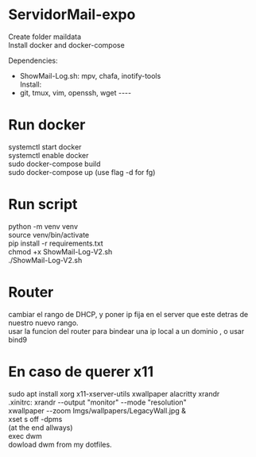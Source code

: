# ServidorMail-expo
Create folder maildata<br>
Install docker and docker-compose<br>

Dependencies:
- ShowMail-Log.sh: mpv, chafa, inotify-tools<br>
Install:
- git, tmux, vim, openssh, wget
----<br>
# Run docker
systemctl start docker<br>
systemctl enable docker<br>
sudo docker-compose build<br>
sudo docker-compose up (use flag -d for fg)<br>
# Run script
python -m venv venv <br>
source venv/bin/activate<br>
pip install -r requirements.txt<br>
chmod +x ShowMail-Log-V2.sh<br>
./ShowMail-Log-V2.sh<br>

# Router
cambiar el rango de DHCP, y poner ip fija en el server que este detras de nuestro nuevo rango.<br>
usar la funcion del router para bindear una ip local a un dominio , o usar bind9<br>

# En caso de querer x11
sudo apt install xorg x11-xserver-utils xwallpaper alacritty xrandr<br>
.xinitrc: 
xrandr --output "monitor" --mode "resolution"<br>
xwallpaper --zoom Imgs/wallpapers/LegacyWall.jpg &<br>
xset s off -dpms<br> 
(at the end allways)<br>
exec dwm<br>
dowload dwm from my dotfiles.<br>

